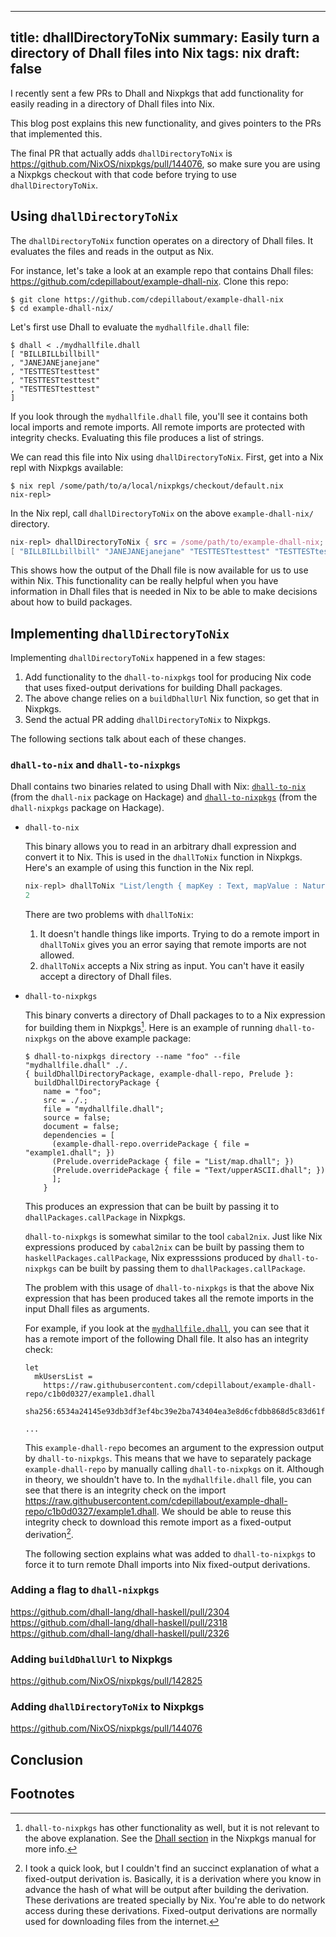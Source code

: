 ------------------------------------------------------
title: dhallDirectoryToNix
summary: Easily turn a directory of Dhall files into Nix
tags: nix
draft: false
------------------------------------------------------

I recently sent a few PRs to Dhall and Nixpkgs that add functionality for
easily reading in a directory of Dhall files into Nix.

This blog post explains this new functionality, and gives pointers to the PRs
that implemented this.

The final PR that actually adds `dhallDirectoryToNix` is
<https://github.com/NixOS/nixpkgs/pull/144076>, so make sure you are using a
Nixpkgs checkout with that code before trying to use `dhallDirectoryToNix`.

## Using `dhallDirectoryToNix`

The `dhallDirectoryToNix` function operates on a directory of Dhall files.  It
evaluates the files and reads in the output as Nix.

For instance, let's take a look at an example repo that contains Dhall files:
<https://github.com/cdepillabout/example-dhall-nix>.  Clone this repo:

```console
$ git clone https://github.com/cdepillabout/example-dhall-nix
$ cd example-dhall-nix/
```

Let's first use Dhall to evaluate the `mydhallfile.dhall` file:

```console
$ dhall < ./mydhallfile.dhall
[ "BILLBILLbillbill"
, "JANEJANEjanejane"
, "TESTTESTtesttest"
, "TESTTESTtesttest"
, "TESTTESTtesttest"
]
```

If you look through the `mydhallfile.dhall` file, you'll see it contains both
local imports and remote imports.  All remote imports are protected with
integrity checks.  Evaluating this file produces a list of strings.

We can read this file into Nix using `dhallDirectoryToNix`.  First, get into a
Nix repl with Nixpkgs available:

```console
$ nix repl /some/path/to/a/local/nixpkgs/checkout/default.nix
nix-repl>
```

In the Nix repl, call `dhallDirectoryToNix` on the above `example-dhall-nix/` directory.

```nix
nix-repl> dhallDirectoryToNix { src = /some/path/to/example-dhall-nix; file = "mydhallfile.dhall"; }
[ "BILLBILLbillbill" "JANEJANEjanejane" "TESTTESTtesttest" "TESTTESTtesttest" "TESTTESTtesttest" ]
```

This shows how the output of the Dhall file is now available for us to use
within Nix.  This functionality can be really helpful when you have information
in Dhall files that is needed in Nix to be able to make decisions about how to
build packages.

## Implementing `dhallDirectoryToNix`

Implementing `dhallDirectoryToNix` happened in a few stages:

1.  Add functionality to the `dhall-to-nixpkgs` tool for producing Nix code that
    uses fixed-output derivations for building Dhall packages.
2.  The above change relies on a `buildDhallUrl` Nix function, so get that in
    Nixpkgs.
3.  Send the actual PR adding `dhallDirectoryToNix` to Nixpkgs.

The following sections talk about each of these changes.

### `dhall-to-nix` and `dhall-to-nixpkgs`


Dhall contains two binaries related to using Dhall with Nix:
[`dhall-to-nix`](https://hackage.haskell.org/package/dhall-nix) (from the
`dhall-nix` package on Hackage) and
[`dhall-to-nixpkgs`](https://hackage.haskell.org/package/dhall-nixpkgs)
(from the `dhall-nixpkgs` package on Hackage).

-   `dhall-to-nix`

    This binary allows you to read in an arbitrary dhall expression and convert
    it to Nix.  This is used in the `dhallToNix` function in Nixpkgs.  Here's
    an example of using this function in the Nix repl.

    ```nix
    nix-repl> dhallToNix "List/length { mapKey : Text, mapValue : Natural } (toMap { foo = 0, bar = 3})"
    2
    ```

    There are two problems with `dhallToNix`:

    1.  It doesn't handle things like imports.  Trying to do a remote import in
        `dhallToNix` gives you an error saying that remote imports are not
        allowed.
    2.  `dhallToNix` accepts a Nix string as input.  You can't have it easily
        accept a directory of Dhall files.

-   `dhall-to-nixpkgs`

    This binary converts a directory of Dhall packages to to a Nix expression
    for building them in Nixpkgs[^1].  Here is an example of running
    `dhall-to-nixpkgs` on the above example package:

    ```console
    $ dhall-to-nixpkgs directory --name "foo" --file "mydhallfile.dhall" ./.
    { buildDhallDirectoryPackage, example-dhall-repo, Prelude }:
      buildDhallDirectoryPackage {
        name = "foo";
        src = ./.;
        file = "mydhallfile.dhall";
        source = false;
        document = false;
        dependencies = [
          (example-dhall-repo.overridePackage { file = "example1.dhall"; })
          (Prelude.overridePackage { file = "List/map.dhall"; })
          (Prelude.overridePackage { file = "Text/upperASCII.dhall"; })
          ];
        }
    ```

    This produces an expression that can be built by passing it to
    `dhallPackages.callPackage` in Nixpkgs.

    `dhall-to-nixpkgs` is somewhat similar to the tool `cabal2nix`.
    Just like Nix expressions produced by `cabal2nix` can be built
    by passing them to `haskellPackages.callPackage`, Nix expresssions
    produced by `dhall-to-nixpkgs` can be built by passing them to
    `dhallPackages.callPackage`.

    The problem with this usage of `dhall-to-nixpkgs` is that the above
    Nix expression that has been produced takes all the remote imports
    in the input Dhall files as arguments.

    For example, if you look at the
    [`mydhallfile.dhall`](https://github.com/cdepillabout/example-dhall-nix/blob/78f83e18fb046bfbb6a41109d9b767b84f46f425/mydhallfile.dhall#L1-L2),
    you can see that it has a remote import of the following Dhall file.  It
    also has an integrity check:

    ```dhall
    let
      mkUsersList =
        https://raw.githubusercontent.com/cdepillabout/example-dhall-repo/c1b0d0327/example1.dhall
        sha256:6534a24145e93db3df3ef4bc39e2ba743404ea3e8d6cfdbb868d5c83d61f10d2

    ...
    ```

    This `example-dhall-repo` becomes an argument to the expression output by
    `dhall-to-nixpkgs`.  This means that we have to separately package
    `example-dhall-repo` by manually calling `dhall-to-nixpkgs` on it.
    Although in theory, we shouldn't have to.  In the `mydhallfile.dhall` file,
    you can see that there is an integrity check on the import
    <https://raw.githubusercontent.com/cdepillabout/example-dhall-repo/c1b0d0327/example1.dhall>.
    We should be able to reuse this integrity check to download this remote
    import as a fixed-output derivation[^2].

    The following section explains what was added to `dhall-to-nixpkgs` to
    force it to turn remote Dhall imports into Nix fixed-output derivations.

### Adding a flag to `dhall-nixpkgs`

https://github.com/dhall-lang/dhall-haskell/pull/2304
https://github.com/dhall-lang/dhall-haskell/pull/2318
https://github.com/dhall-lang/dhall-haskell/pull/2326

### Adding `buildDhallUrl` to Nixpkgs

https://github.com/NixOS/nixpkgs/pull/142825

### Adding `dhallDirectoryToNix` to Nixpkgs

https://github.com/NixOS/nixpkgs/pull/144076

## Conclusion

## Footnotes

[^1]: `dhall-to-nixpkgs` has other functionality as well, but it
    is not relevant to the above explanation.  See
    the [Dhall section](https://nixos.org/manual/nixpkgs/stable/#sec-language-dhall)
    in the Nixpkgs manual for more info.

[^2]: I took a quick look, but I couldn't find an succinct explanation of what
    a fixed-output derivation is.  Basically, it is a derivation where you know
    in advance the hash of what will be output after building the derivation.
    These derivations are treated specially by Nix.  You're able to do network
    access during these derivations.  Fixed-output derivations are normally
    used for downloading files from the internet.
